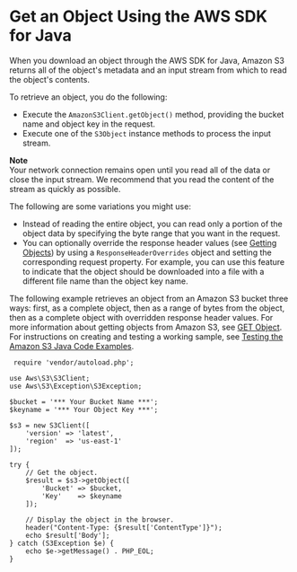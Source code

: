 # Get an Object Using the AWS SDK for Java<a name="RetrievingObjectUsingJava"></a>

When you download an object through the AWS SDK for Java, Amazon S3 returns all of the object's metadata and an input stream from which to read the object's contents\.

To retrieve an object, you do the following:
+ Execute the `AmazonS3Client.getObject()` method, providing the bucket name and object key in the request\.
+ Execute one of the `S3Object` instance methods to process the input stream\.

**Note**  
Your network connection remains open until you read all of the data or close the input stream\. We recommend that you read the content of the stream as quickly as possible\.

The following are some variations you might use:
+ Instead of reading the entire object, you can read only a portion of the object data by specifying the byte range that you want in the request\.
+ You can optionally override the response header values \(see [Getting Objects](GettingObjectsUsingAPIs.md)\) by using a `ResponseHeaderOverrides` object and setting the corresponding request property\. For example, you can use this feature to indicate that the object should be downloaded into a file with a different file name than the object key name\.

The following example retrieves an object from an Amazon S3 bucket three ways: first, as a complete object, then as a range of bytes from the object, then as a complete object with overridden response header values\. For more information about getting objects from Amazon S3, see [GET Object](https://docs.aws.amazon.com/AmazonS3/latest/API/RESTObjectGET.html)\. For instructions on creating and testing a working sample, see [Testing the Amazon S3 Java Code Examples](UsingTheMPJavaAPI.md#TestingJavaSamples)\.

```
 require 'vendor/autoload.php';

use Aws\S3\S3Client;
use Aws\S3\Exception\S3Exception;

$bucket = '*** Your Bucket Name ***';
$keyname = '*** Your Object Key ***';

$s3 = new S3Client([
    'version' => 'latest',
    'region'  => 'us-east-1'
]);

try {
    // Get the object.
    $result = $s3->getObject([
        'Bucket' => $bucket,
        'Key'    => $keyname
    ]);

    // Display the object in the browser.
    header("Content-Type: {$result['ContentType']}");
    echo $result['Body'];
} catch (S3Exception $e) {
    echo $e->getMessage() . PHP_EOL;
}
```